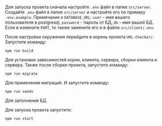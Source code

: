 Для запуска проекта сначала настройте `.env` файл в папке `src/server`. Создайте `.env` файл в папке `src/server` и настройте его по примеру `.env.example`. Примечание к `DATABASE_URL`: `user` - имя вашего пользователя в postgresql, `password` - пароль от БД, `db` - имя вашей БД. Если в измените `PORT`, то также замените его и в файле `src/client/.env`.

После настройки окружения перейдите в корень проекта `URL-Checker/`. Запустите команду:

    npm run build

Для установки зависимостей корня, клиента, сервера, сборки клиента и сервера. Также после сборки проекта, запустите команду:

    npm run migrate

Для применения миграций. И запустите команду:

    npm run seeds

Для заполнения БД.

Для запуска проекта запустите:

    npm run start

